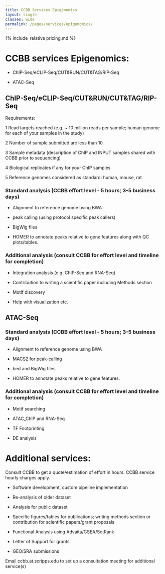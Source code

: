 ```yaml
---
title: CCBB Services Epigenomics
layout: single
classes: wide
permalink: /pages/services/epigenomics/
---
```



{% include_relative pricing.md %}

# CCBB services Epigenomics: 

* ChIP-Seq/eCLIP-Seq/CUT&RUN/CUT&TAG/RIP-Seq

* ATAC-Seq 

## ChIP-Seq/eCLIP-Seq/CUT&RUN/CUT&TAG/RIP-Seq  

Requirements:

1 Read targets reached (e.g. ~ 10 million reads per sample; human genome for each of your samples in the study)

2 Number of sample submitted are less than 10

3 Sample metadata (description of ChIP and INPUT samples shared with CCBB prior to sequencing)

4 Biological replicates if any for your ChIP samples

5 Reference genomes considered as standard: human, mouse, rat

### Standard analysis (CCBB effort level - 5 hours; 3-5 business days)

* Alignment to reference genome using BWA

* peak calling (using protocol specific peak callers)

* BigWig files

* HOMER to annotate peaks relative to gene features along with QC plots/tables. 

### Additional analysis (consult CCBB for effort level and timeline for completion)

* Integration analysis (e.g. ChIP-Seq and RNA-Seq)

* Contribution to writing a scientific paper including Methods section 

* Motif discovery

* Help with visualization etc.



## ATAC-Seq 

### Standard analysis (CCBB effort level - 5 hours; 3-5 business days)

* Alignment to reference genome using BWA

* MACS2 for peak-calling

* bed and BigWig files

* HOMER to annotate peaks relative to gene features.

### Additional analysis (consult CCBB for effort level and timeline for completion)

* Motif searching

* ATAC_ChIP and RNA-Seq 

* TF Footprinting

* DE analysis


# Additional services: 

Consult CCBB to get a quote/estimation of effort in hours. CCBB service hourly charges apply.


* Software development, custom pipeline implementation

* Re-analysis of older dataset

* Analysis for public dataset

* Specific figures/tables for publications; writing methods section or contribution for scientific papers/grant proposals

* Functional Analysis using Advaita/GSEA/SetRank

* Letter of Support for grants

* GEO/SRA submissions



Email ccbb.at.scripps.edu to set up a consultation meeting for additional service(s)




